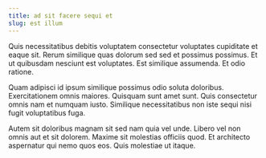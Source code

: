 ```yaml
---
title: ad sit facere sequi et
slug: est illum
---
```


Quis necessitatibus debitis voluptatem consectetur voluptates cupiditate et eaque sit. Rerum similique quas dolorum sed sed et possimus possimus. Et ut quibusdam nesciunt est voluptates. Est similique assumenda. Et odio ratione.

Quam adipisci id ipsum similique possimus odio soluta doloribus. Exercitationem omnis maiores. Quisquam sunt amet sunt. Quis consectetur omnis nam et numquam iusto. Similique necessitatibus non iste sequi nisi fugit voluptatibus fuga.

Autem sit doloribus magnam sit sed nam quia vel unde. Libero vel non omnis aut et sit dolorem. Maxime sit molestias officiis quod. Et architecto aspernatur qui nemo quos eos. Quis molestiae ut itaque.
